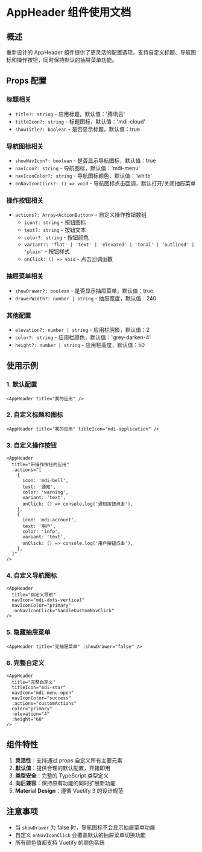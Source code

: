 # AppHeader 组件使用文档

## 概述

重新设计的 AppHeader 组件提供了更灵活的配置选项，支持自定义标题、导航图标和操作按钮，同时保持默认的抽屉菜单功能。

## Props 配置

### 标题相关

- `title?: string` - 应用标题，默认值：'腾讯云'
- `titleIcon?: string` - 标题图标，默认值：'mdi-cloud'
- `showTitle?: boolean` - 是否显示标题，默认值：true

### 导航图标相关

- `showNavIcon?: boolean` - 是否显示导航图标，默认值：true
- `navIcon?: string` - 导航图标，默认值：'mdi-menu'
- `navIconColor?: string` - 导航图标颜色，默认值：'white'
- `onNavIconClick?: () => void` - 导航图标点击回调，默认打开/关闭抽屉菜单

### 操作按钮相关

- `actions?: Array<ActionButton>` - 自定义操作按钮数组
  - `icon?: string` - 按钮图标
  - `text?: string` - 按钮文本
  - `color?: string` - 按钮颜色
  - `variant?: 'flat' | 'text' | 'elevated' | 'tonal' | 'outlined' | 'plain'` - 按钮样式
  - `onClick: () => void` - 点击回调函数

### 抽屉菜单相关

- `showDrawer?: boolean` - 是否显示抽屉菜单，默认值：true
- `drawerWidth?: number | string` - 抽屉宽度，默认值：240

### 其他配置

- `elevation?: number | string` - 应用栏阴影，默认值：2
- `color?: string` - 应用栏颜色，默认值：'grey-darken-4'
- `height?: number | string` - 应用栏高度，默认值：50

## 使用示例

### 1. 默认配置

```vue
<AppHeader title="我的应用" />
```

### 2. 自定义标题和图标

```vue
<AppHeader title="我的应用" titleIcon="mdi-application" />
```

### 3. 自定义操作按钮

```vue
<AppHeader
  title="带操作按钮的应用"
  :actions="[
    {
      icon: 'mdi-bell',
      text: '通知',
      color: 'warning',
      variant: 'text',
      onClick: () => console.log('通知按钮点击'),
    },
    {
      icon: 'mdi-account',
      text: '用户',
      color: 'info',
      variant: 'text',
      onClick: () => console.log('用户按钮点击'),
    },
  ]"
/>
```

### 4. 自定义导航图标

```vue
<AppHeader
  title="自定义导航"
  navIcon="mdi-dots-vertical"
  navIconColor="primary"
  :onNavIconClick="handleCustomNavClick"
/>
```

### 5. 隐藏抽屉菜单

```vue
<AppHeader title="无抽屉菜单" :showDrawer="false" />
```

### 6. 完整自定义

```vue
<AppHeader
  title="完整自定义"
  titleIcon="mdi-star"
  navIcon="mdi-menu-open"
  navIconColor="success"
  :actions="customActions"
  color="primary"
  :elevation="4"
  :height="60"
/>
```

## 组件特性

1. **灵活性**：支持通过 props 自定义所有主要元素
2. **默认值**：提供合理的默认配置，开箱即用
3. **类型安全**：完整的 TypeScript 类型定义
4. **向后兼容**：保持原有功能的同时扩展新功能
5. **Material Design**：遵循 Vuetify 3 的设计规范

## 注意事项

- 当 `showDrawer` 为 false 时，导航图标不会显示抽屉菜单功能
- 自定义 `onNavIconClick` 会覆盖默认的抽屉菜单切换功能
- 所有颜色值都支持 Vuetify 的颜色系统

